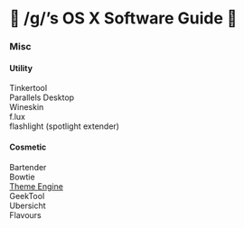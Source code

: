 #  /g/’s OS X Software Guide  

### Misc

#### Utility
Tinkertool  
Parallels Desktop  
Wineskin  
f.lux  
flashlight (spotlight extender)  

#### Cosmetic
Bartender  
Bowtie  
[Theme Engine](https://github.com/alexzielenski/ThemeEngine)  
GeekTool  
Ubersicht  
Flavours  

